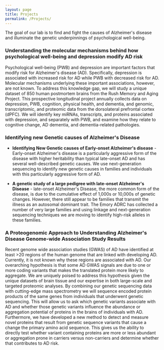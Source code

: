 ```yaml
---
layout: page
title: Projects
permalink: /Projects/
---
```


The goal of our lab is to find and fight the causes of Alzheimer's disease and
illuminate the genetic underpinnings of psychological well-being.

### Understanding the molecular mechanisms behind how psychological well-being and depression modify AD risk
Psychological well-being (PWB) and depression are important factors that modify
risk for Alzheimer's disease (AD). Specifically, depression is associated with
increased risk for AD while PWB with decreased risk for AD. Molecular mechanisms
underlying these important associations, however, are not known. To address this
knowledge gap, we will study a unique dataset of 850 human postmortem brains
from the Rush Memory and Aging Project. This prospective longitudinal project
annually collects data on depression, PWB, cognition, physical health, and
dementia, and genomic, transcriptomic, and proteomic data from the dorsolateral prefrontal cortex (dPFC). We will identify key miRNAs, transcripts, and proteins associated with depression, and separately with PWB, and examine how they relate
to cognitive change, AD dementia, and dementia-related pathologies.

### Identifying new Genetic causes of Alzheimer's Disease

- **Identifying New Genetic causes of Early-onset Alzheimer's disease** -
Early-onset Alzheimer's disease is a particularly aggressive form of the disease with higher heritability than typical late-onset AD and has several well-described
genetic causes. We use next-generation sequencing to identify new genetic causes
in families and individuals with this particularly aggressive form of AD.

- **A genetic study of a large pedigree with late-onset Alzheimer's Disease** -
late-onset Alzheimer's Disease, the more common form of the disease, is due to
the cumulative effect of 1,000s or 10,000s of genetic changes. However, there
still appear to be families that transmit the illness as an autosomal dominant
trait. The Emory ADRC has collected a number of very large families and using
linkage and next-generation sequencing techniques we are moving to identify
high-risk alleles in these families.

### A Proteogenomic Approach to Understanding Alzheimer's Disease Genome-wide Association Study Results

Recent genome wide association studies (GWAS) of AD have identified at least >20
regions of the human genome that are linked with developing AD. Currently, it is
not known why these regions are associated with AD. Our overarching hypothesis
is that some AD GWAS signals are due to one or more coding variants that makes
the translated protein more likely to aggregate. We are uniquely poised to
address this hypothesis given the unique datasets of brain tissue and our
expertise in both large-scale and targeted proteomic analyses. By combining our
genetic sequencing data with cutting-edge mass spectrometry we will sequence
encoded protein products of the same genes from individuals that underwent
genetic sequencing. This will allow us to ask which genetic variants associate
with AD and whether those genetic variants influence the abundance or
aggregation potential of proteins in the brains of individuals with AD.
Furthermore, we have developed a new method to detect and measure novel proteins
that result from genetic sequence variants that cause a change the primary amino
acid sequence. This gives us the ability to directly test whether variant
containing proteins are more or less abundant or aggregation prone in carriers
versus non-carriers and determine whether that contributes to AD risk.
